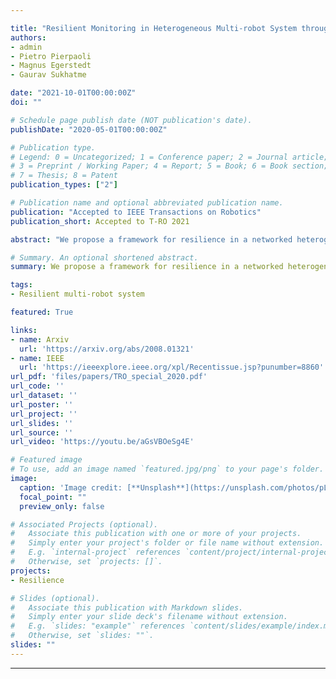 ```yaml
---

title: "Resilient Monitoring in Heterogeneous Multi-robot System through Network Reconfiguration"
authors:
- admin
- Pietro Pierpaoli
- Magnus Egerstedt
- Gaurav Sukhatme

date: "2021-10-01T00:00:00Z"
doi: ""

# Schedule page publish date (NOT publication's date).
publishDate: "2020-05-01T00:00:00Z"

# Publication type.
# Legend: 0 = Uncategorized; 1 = Conference paper; 2 = Journal article;
# 3 = Preprint / Working Paper; 4 = Report; 5 = Book; 6 = Book section;
# 7 = Thesis; 8 = Patent
publication_types: ["2"]

# Publication name and optional abbreviated publication name.
publication: "Accepted to IEEE Transactions on Robotics"
publication_short: Accepted to T-RO 2021

abstract: "We propose a framework for resilience in a networked heterogeneous multi-robot team subject to resource failures. Each robot in the team is equipped with resources that it shares with its neighbors. Additionally, each robot in the team executes a task, whose performance depends on the resources to which it has access. When a resource on a particular robot becomes unavailable (eg. a camera ceases to function), the team optimally reconfigures its communication network so that the robots affected by the failure can continue their tasks. We focus on a monitoring task, where robots individually estimate the state of an exogenous process. We encode the end-to-end effect of a robot's resource loss on the monitoring performance of the team by defining a new stronger notion of observability -- one-hop observability. By abstracting the impact that low-level individual resources have on the task performance through the notion of one-hop observability, our framework leads to the principled reconfiguration of information flow in the team to effectively replace the lost resource on one robot with information from another, as long as certain conditions are met. Network reconfiguration is converted to the problem of selecting edges to be modified in the system's communication graph after a resource failure has occurred. A controller based on finite-time convergence control barrier functions drives each robot to a spatial location that enables the communication links of the modified graph. We validate the effectiveness of our framework by deploying it on a team of differential-drive robots estimating the position of a group of quadrotors. "

# Summary. An optional shortened abstract.
summary: We propose a framework for resilience in a networked heterogeneous multi-robot team subject to resource failures. Each robot in the team is equipped with resources that it shares with its neighbors.

tags:
- Resilient multi-robot system

featured: True

links:
- name: Arxiv
  url: 'https://arxiv.org/abs/2008.01321'
- name: IEEE
  url: 'https://ieeexplore.ieee.org/xpl/Recentissue.jsp?punumber=8860'
url_pdf: 'files/papers/TRO_special_2020.pdf'
url_code: ''
url_dataset: ''
url_poster: ''
url_project: ''
url_slides: ''
url_source: ''
url_video: 'https://youtu.be/aGsVBOeSg4E'

# Featured image
# To use, add an image named `featured.jpg/png` to your page's folder.
image:
  caption: 'Image credit: [**Unsplash**](https://unsplash.com/photos/pLCdAaMFLTE)'
  focal_point: ""
  preview_only: false

# Associated Projects (optional).
#   Associate this publication with one or more of your projects.
#   Simply enter your project's folder or file name without extension.
#   E.g. `internal-project` references `content/project/internal-project/index.md`.
#   Otherwise, set `projects: []`.
projects:
- Resilience

# Slides (optional).
#   Associate this publication with Markdown slides.
#   Simply enter your slide deck's filename without extension.
#   E.g. `slides: "example"` references `content/slides/example/index.md`.
#   Otherwise, set `slides: ""`.
slides: ""
---
```




---
